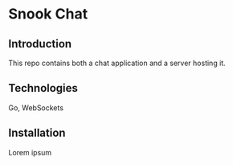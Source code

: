 # Snook Chat
## Introduction
This repo contains both a chat application and a server hosting it. 
## Technologies
Go,
WebSockets
## Installation
Lorem ipsum
